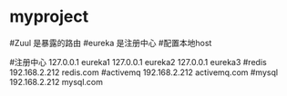 # myproject
#Zuul 是暴露的路由
#eureka 是注册中心
#配置本地host

#注册中心
127.0.0.1 eureka1
127.0.0.1 eureka2
127.0.0.1 eureka3
#redis
192.168.2.212 redis.com
#activemq
192.168.2.212 activemq.com
#mysql
192.168.2.212 mysql.com
